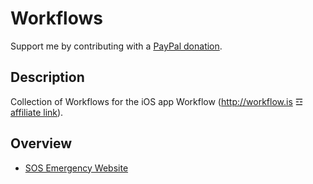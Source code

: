 # Workflows
Support me by contributing with a [PayPal donation][donation].

## Description

Collection of Workflows for the iOS app Workflow (http://workflow.is ☲ [affiliate link][]).

## Overview

- [SOS Emergency Website](https://github.com/pattulus/Workflows/tree/master/SOS%20Emergency%20Website)

[donation]: https://www.paypal.com/cgi-bin/webscr?cmd=_s-xclick&hosted_button_id=N8XY8C7ZDDULA
[affiliate link]: https://itunes.apple.com/us/app/workflow-powerful-automation/id915249334?mt=8&uo=4&at=10l8771&ct=github
